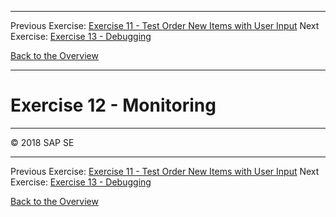 - - - -
Previous Exercise: [Exercise 11 - Test Order New Items with User Input](../Exercise-11-Test-Order-New-Items-with-User-Input) Next Exercise: [Exercise 13 - Debugging](../Exercise-13-Debugging)

[Back to the Overview](../README.md)
- - - -

# Exercise 12 - Monitoring

- - - -
© 2018 SAP SE
- - - -

Previous Exercise: [Exercise 11 - Test Order New Items with User Input](../Exercise-11-Test-Order-New-Items-with-User-Input) Next Exercise: [Exercise 13 - Debugging](../Exercise-13-Debugging)

[Back to the Overview](../README.md)

